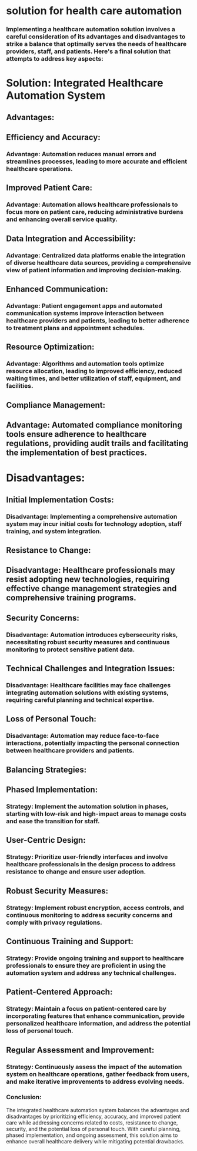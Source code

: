 # solution for health care automation
### Implementing a healthcare automation solution involves a careful consideration of its advantages and disadvantages to strike a balance that optimally serves the needs of healthcare providers, staff, and patients. Here's a final solution that attempts to address key aspects:

# Solution: Integrated Healthcare Automation System
## Advantages:
## Efficiency and Accuracy:

### Advantage: Automation reduces manual errors and streamlines processes, leading to more accurate and efficient healthcare operations.
## Improved Patient Care:

### Advantage: Automation allows healthcare professionals to focus more on patient care, reducing administrative burdens and enhancing overall service quality.
## Data Integration and Accessibility:

### Advantage: Centralized data platforms enable the integration of diverse healthcare data sources, providing a comprehensive view of patient information and improving decision-making.
## Enhanced Communication:

### Advantage: Patient engagement apps and automated communication systems improve interaction between healthcare providers and patients, leading to better adherence to treatment plans and appointment schedules.
## Resource Optimization:

### Advantage: Algorithms and automation tools optimize resource allocation, leading to improved efficiency, reduced waiting times, and better utilization of staff, equipment, and facilities.
## Compliance Management:

## Advantage: Automated compliance monitoring tools ensure adherence to healthcare regulations, providing audit trails and facilitating the implementation of best practices.
# Disadvantages:
## Initial Implementation Costs:

### Disadvantage: Implementing a comprehensive automation system may incur initial costs for technology adoption, staff training, and system integration.
## Resistance to Change:

## Disadvantage: Healthcare professionals may resist adopting new technologies, requiring effective change management strategies and comprehensive training programs.
## Security Concerns:

### Disadvantage: Automation introduces cybersecurity risks, necessitating robust security measures and continuous monitoring to protect sensitive patient data.
## Technical Challenges and Integration Issues:

### Disadvantage: Healthcare facilities may face challenges integrating automation solutions with existing systems, requiring careful planning and technical expertise.
## Loss of Personal Touch:

### Disadvantage: Automation may reduce face-to-face interactions, potentially impacting the personal connection between healthcare providers and patients.
## Balancing Strategies:
## Phased Implementation:

### Strategy: Implement the automation solution in phases, starting with low-risk and high-impact areas to manage costs and ease the transition for staff.
## User-Centric Design:

### Strategy: Prioritize user-friendly interfaces and involve healthcare professionals in the design process to address resistance to change and ensure user adoption.
## Robust Security Measures:

### Strategy: Implement robust encryption, access controls, and continuous monitoring to address security concerns and comply with privacy regulations.
## Continuous Training and Support:

### Strategy: Provide ongoing training and support to healthcare professionals to ensure they are proficient in using the automation system and address any technical challenges.
## Patient-Centered Approach:

### Strategy: Maintain a focus on patient-centered care by incorporating features that enhance communication, provide personalized healthcare information, and address the potential loss of personal touch.
## Regular Assessment and Improvement:

### Strategy: Continuously assess the impact of the automation system on healthcare operations, gather feedback from users, and make iterative improvements to address evolving needs.
### Conclusion:
The integrated healthcare automation system balances the advantages and disadvantages by prioritizing efficiency, accuracy, and improved patient care while addressing concerns related to costs, resistance to change, security, and the potential loss of personal touch. With careful planning, phased implementation, and ongoing assessment, this solution aims to enhance overall healthcare delivery while mitigating potential drawbacks.







